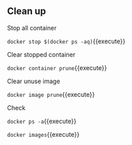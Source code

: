 ## Clean up

Stop all container

`docker stop $(docker ps -aq)`{{execute}}

Clear stopped container

`docker container prune`{{execute}}

Clear unuse image

`docker image prune`{{execute}}

Check

`docker ps -a`{{execute}}

`docker images`{{execute}}


